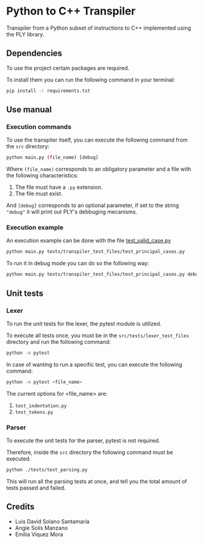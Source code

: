 # **Python to C++ Transpiler**

Transpiler from a Python subset of instructions to C++ implemented using the PLY library.

## **Dependencies**

To use the project certain packages are required.

To install them you can run the following command in your terminal:

``` bash
pip install -r requirements.txt
```

## **Use manual**

### **Execution commands**

To use the transpiler itself, you can execute the following command from the `src` directory:

``` bash
python main.py (file_name) [debug]
```

Where `(file_name)` corresponds to an obligatory parameter and a file with the following characteristics:

1. The file must have a `.py` extension.
2. The file must exist.

And `[debug]` corresponds to an optional parameter, if set to the string `"debug"` it will print out PLY's debbuging mecanisms.

### **Execution example**

An execution example can be done with the file [test_valid_case.py](src/tests/transpiler_test_files/test_principal_cases.py)

``` bash
python main.py tests/transpiler_test_files/test_principal_cases.py
```

To run it in debug mode you can do so the following way:

``` bash
python main.py tests/transpiler_test_files/test_principal_cases.py debug
```

## **Unit tests**

### **Lexer**

To run the unit tests for the lexer, the pytest module is utilized.

To execute all tests once, you must be in the `src/tests/lexer_test_files` directory and run the following command:

``` bash
python -m pytest
```

In case of wanting to run a specific test, you can execute the following command:

``` bash
python -m pytest <file_name>
```

The current options for <file_name> are:

1. `test_indentation.py`
2. `test_tokens.py`

### **Parser**

To execute the unit tests for the parser, pytest is not required.

Therefore, inside the `src` directory the following command must be executed.

``` bash
python ./tests/test_parsing.py
```

This will run all the parsing tests at once, and tell you the total amount of tests passed and failed.


## Credits
+ Luis David Solano Santamaría
+ Angie Solís Manzano
+ Emilia Víquez Mora